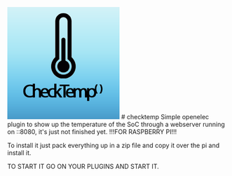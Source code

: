 ![checktemp icon](https://raw.githubusercontent.com/davidedj10/checktemp/master/plugin.service.checktemp/icon.png) # checktemp
Simple openelec plugin to show up the temperature of the SoC through a webserver running on ::8080, it's just not finished yet. !!!FOR RASPBERRY PI!!!

To install it just pack everything up in a zip file and copy it over the pi and install it.

TO START IT GO ON YOUR PLUGINS AND START IT.
